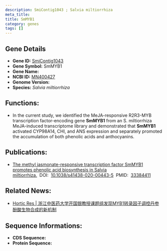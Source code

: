 ```yaml
---
description: SmiContig1043 ; Salvia miltiorrhiza
meta_title:
title: SmMYB1
category: genes
tags: []
---
```


## Gene Details
- **Gene ID:**	[SmiContig1043](SmiContig1043)
- **Gene Symbol:** SmMYB1
- **Gene Name:** 
- **NCBI ID:** [MN400427](https://www.ncbi.nlm.nih.gov/gene/?term=MN400427)
- **Genome Version:** []()
- **Species:** *Salvia miltiorrhiza*

## Functions:
   - In the current study, we identified the MeJA-responsive R2R3-MYB transcription factor-encoding gene **SmMYB1** from an S. miltiorrhiza MeJA-induced transcriptome library and demonstrated that **SmMYB1** activated CYP98A14, CHI, and ANS expression and separately promoted the accumulation of both phenolic acids and anthocyanins.

## Publications:
   - [The methyl jasmonate-responsive transcription factor SmMYB1 promotes phenolic acid biosynthesis in Salvia miltiorrhiza.]( https://academic.oup.com/hr/article/doi/10.1038/s41438-020-00443-5/6446671?login=true)&nbsp;&nbsp;DOI:&nbsp;&nbsp;[10.1038/s41438-020-00443-5](https://academic.oup.com/hr/article/doi/10.1038/s41438-020-00443-5/6446671?login=true)&nbsp;&nbsp;PMID:&nbsp;&nbsp;[33384411](https://pubmed.ncbi.nlm.nih.gov/33384411/)

## Related News:
   - [Hortic Res | 浙江中医药大学开国银教授课题组发现MYB1转录因子调控丹参酚酸生物合成的新机制](https://mp.weixin.qq.com/s?__biz=Mzg3MDEwNDEyMg==&mid=2247503207&idx=6&sn=b574f0d930dd70b9c8004fd3837835bb&chksm=ce906032f9e7e9242c6efd5e14b846b2c64024007eab51b297eca7d9ee2ebe8cb57723e0a5bc&scene=27#wechat_redirect)

## Sequence Informations:
- **CDS Sequence:**
- **Protein Sequence:**

